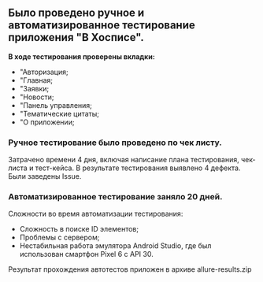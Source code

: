 ## Было проведено ручное и автоматизированное тестирование приложения "В Хосписе".
**В ходе тестирования проверены вкладки:**
- "Авторизация;
- "Главная;
- "Заявки;
- "Новости;
- "Панель управления;
- "Тематические цитаты;
- "О приложении;

### Ручное тестирование было проведено по чек листу.
Затрачено времени 4 дня, включая написание плана тестирования, чек-листа и тест-кейса.
В результате тестирования выявлено 4 дефекта. Были заведены Issue.

### Автоматизированное тестирование заняло 20 дней.

Сложности во время автоматизации тестирования:
- Сложность в поиске ID элементов;
- Проблемы с сервером;
- Нестабильная работа эмулятора Android Studio, где был использован смартфон Pixel 6 с API 30.


Результат прохождения автотестов приложен в архиве allure-results.zip
